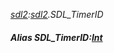 _[sdl2](../../modules/sdl2/sdl2-module.md):[sdl2](../../modules/sdl2/sdl2-module.md).SDL\_TimerID_
##### Alias SDL\_TimerID:[Int](../../modules/wonkey/wonkey-types-int.md)
